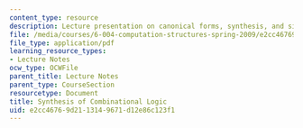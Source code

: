 ```yaml
---
content_type: resource
description: Lecture presentation on canonical forms, synthesis, and simplification.
file: /media/courses/6-004-computation-structures-spring-2009/e2cc46769d2113149671d12e86c123f1_MIT6_004s09_lec04.pdf
file_type: application/pdf
learning_resource_types:
- Lecture Notes
ocw_type: OCWFile
parent_title: Lecture Notes
parent_type: CourseSection
resourcetype: Document
title: Synthesis of Combinational Logic
uid: e2cc4676-9d21-1314-9671-d12e86c123f1
---
```

